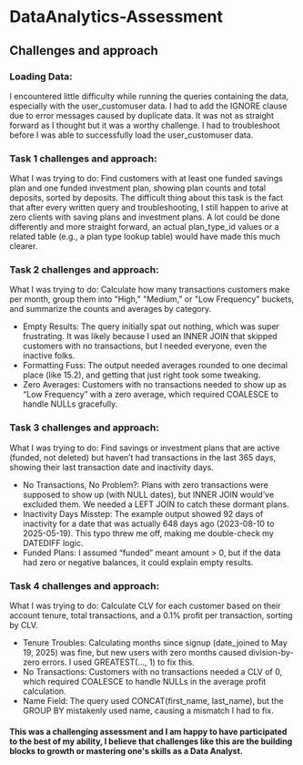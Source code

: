 # DataAnalytics-Assessment

## Challenges and approach

### Loading Data:
I encountered little difficulty while running the queries containing the data, especially with the user_customuser data. I had to add the IGNORE clause due to error messages caused by duplicate data. It was not as straight forward as I thought but it was a worthy challenge. I had to troubleshoot before I was able to successfully load the user_customuser data.

### Task 1 challenges and approach:
What I was trying to do: Find customers with at least one funded savings plan and one funded investment plan, showing plan counts and total deposits, sorted by deposits.
The difficult thing about this task is the fact that after every written query and troubleshooting, I still happen to arive at zero clients with saving plans and investment plans. 
A lot could be done differently and more straight forward, an actual plan_type_id values or a related table (e.g., a plan type lookup table) would have made this much clearer.

### Task 2 challenges and approach:
What I was trying to do: Calculate how many transactions customers make per month, group them into "High," "Medium," or "Low Frequency" buckets, and summarize the counts and averages by category.
* Empty Results: The query initially spat out nothing, which was super frustrating. It was likely because I used an INNER JOIN that skipped customers with no transactions, but I needed everyone, even the inactive folks.
* Formatting Fuss: The output needed averages rounded to one decimal place (like 15.2), and getting that just right took some tweaking.
* Zero Averages: Customers with no transactions needed to show up as “Low Frequency” with a zero average, which required COALESCE to handle NULLs gracefully.

### Task 3 challenges and approach:
What I was trying to do: Find savings or investment plans that are active (funded, not deleted) but haven’t had transactions in the last 365 days, showing their last transaction date and inactivity days.
* No Transactions, No Problem?: Plans with zero transactions were supposed to show up (with NULL dates), but INNER JOIN would’ve excluded them. We needed a LEFT JOIN to catch these dormant plans.
* Inactivity Days Misstep: The example output showed 92 days of inactivity for a date that was actually 648 days ago (2023-08-10 to 2025-05-19). This typo threw me off, making me double-check my DATEDIFF logic.
* Funded Plans: I assumed “funded” meant amount > 0, but if the data had zero or negative balances, it could explain empty results.

### Task 4 challenges and approach:
What I was trying to do: Calculate CLV for each customer based on their account tenure, total transactions, and a 0.1% profit per transaction, sorting by CLV.
* Tenure Troubles: Calculating months since signup (date_joined to May 19, 2025) was fine, but new users with zero months caused division-by-zero errors. I used GREATEST(..., 1) to fix this.
* No Transactions: Customers with no transactions needed a CLV of 0, which required COALESCE to handle NULLs in the average profit calculation.
* Name Field: The query used CONCAT(first_name, last_name), but the GROUP BY mistakenly used name, causing a mismatch I had to fix.

#### This was a challenging assessment and I am happy to have participated to the best of my ability, I believe that challenges like this are the building blocks to growth or mastering one's skills as a Data Analyst.
